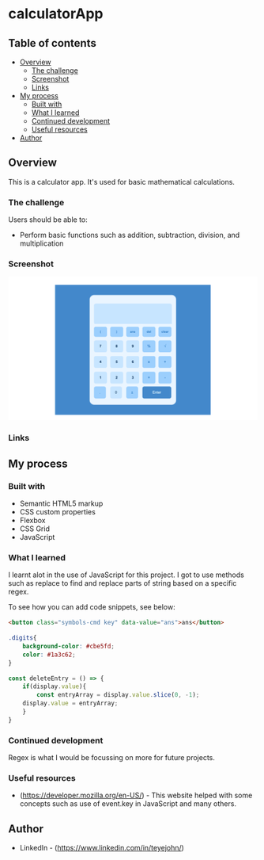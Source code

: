 # calculatorApp


## Table of contents

- [Overview](#overview)
  - [The challenge](#the-challenge)
  - [Screenshot](#screenshot)
  - [Links](#links)
- [My process](#my-process)
  - [Built with](#built-with)
  - [What I learned](#what-i-learned)
  - [Continued development](#continued-development)
  - [Useful resources](#useful-resources)
- [Author](#author)


## Overview

This is a calculator app. It's used for basic mathematical calculations.
### The challenge

Users should be able to:

- Perform basic functions such as addition, subtraction, division, and multiplication

### Screenshot

![](./images/Screenshot.png)


### Links


## My process

### Built with

- Semantic HTML5 markup
- CSS custom properties
- Flexbox
- CSS Grid
- JavaScript


### What I learned

I learnt alot in the use of JavaScript for this project. I got to use methods such as replace to find and replace parts of string based on a specific regex.

To see how you can add code snippets, see below:

```html
<button class="symbols-cmd key" data-value="ans">ans</button>
```
```css
.digits{
    background-color: #cbe5fd;
    color: #1a3c62;
}
```
```js
const deleteEntry = () => {
    if(display.value){
        const entryArray = display.value.slice(0, -1);
    display.value = entryArray;
    }
}
```

### Continued development

Regex is what I would be focussing on more for future projects.


### Useful resources

- (https://developer.mozilla.org/en-US/) - This website helped with some concepts such as use of event.key in JavaScript and many others.


## Author

- LinkedIn - (https://www.linkedin.com/in/teyejohn/)
